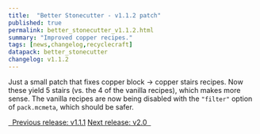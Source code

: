 ```yaml
---
title:  "Better Stonecutter - v1.1.2 patch"
published: true
permalink: better_stonecutter_v1.1.2.html
summary: "Improved copper recipes."
tags: [news,changelog,recyclecraft]
datapack: better_stonecutter
changelog: v1.1.2
---
```


Just a small patch that fixes copper block -> copper stairs recipes. Now these yield 5 stairs (vs. the 4 of the vanilla recipes), which makes more sense. The vanilla recipes are now being disabled with the `"filter"` option of `pack.mcmeta`, which should be safer.

<div class="btn-group">
    <a href="better_stonecutter_v1.1.1.html" role="button" class="btn btn-primary"><i class="fa fa-caret-left"></i>&nbsp; Previous release: v1.1.1</a>
    <a href="better_stonecutter_v2.0.html" role="button" class="btn btn-primary">Next release: v2.0 &nbsp;<i class="fa fa-caret-right"></i></a>
</div>